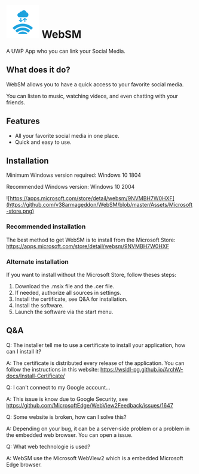# ![Logo WebSM](Assets/WebSM.png) WebSM
A UWP App who you can link your Social Media.

## What does it do?
WebSM allows you to have a quick access to your favorite social media.

You can listen to music, watching videos, and even chatting with your friends.

## Features
- All your favorite social media in one place.
- Quick and easy to use.

## Installation
Minimum Windows version required: Windows 10 1804

Recommended Windows version: Windows 10 2004

![https://apps.microsoft.com/store/detail/websm/9NVMBH7W0HXF](https://github.com/v38armageddon/WebSM/blob/master/Assets/Microsoft-store.png)

### Recommended installation
The best method to get WebSM is to install from the Microsoft Store: https://apps.microsoft.com/store/detail/websm/9NVMBH7W0HXF

### Alternate installation
If you want to install without the Microsoft Store, follow theses steps:

1. Download the .msix file and the .cer file.
2. If needed, authorize all sources in settings.
3. Install the certificate, see Q&A for installation.
3. Install the software.
4. Launch the software via the start menu.

## Q&A
Q: The installer tell me to use a certificate to install your application, how can I install it?

A: The certificate is distributed every release of the application. You can follow the instructions in this website: https://wsldl-pg.github.io/ArchW-docs/Install-Certificate/

Q: I can't connect to my Google account...

A: This issue is know due to Google Security, see https://github.com/MicrosoftEdge/WebView2Feedback/issues/1647

Q: Some website is broken, how can I solve this?

A: Depending on your bug, it can be a server-side problem or a problem in the embedded web browser. You can open a issue.

Q: What web technologie is used?

A: WebSM use the Microsoft WebView2 which is a embedded Microsoft Edge browser.
